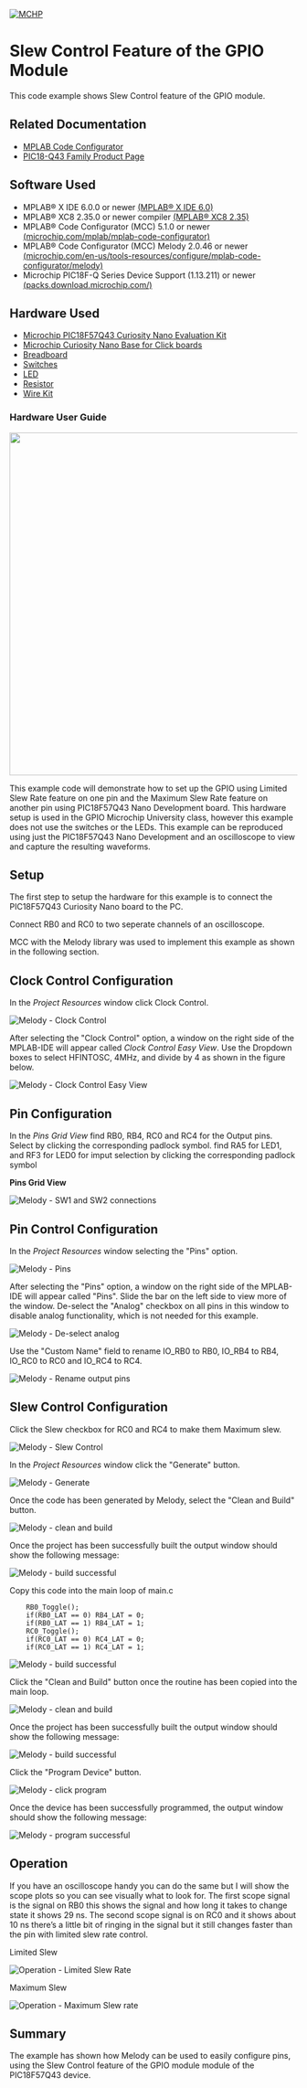 <!-- Please do not change this logo with link -->

[![MCHP](images/microchip.png)](https://www.microchip.com)

# Slew Control Feature of the GPIO Module

This code example shows Slew Control feature of the GPIO module.

## Related Documentation

- [MPLAB Code Configurator](https://www.microchip.com/en-us/development-tools-tools-and-software/embedded-software-center/mplab-code-configurator)
- [PIC18-Q43 Family Product Page](https://www.microchip.com/en-us/products/microcontrollers-and-microprocessors/8-bit-mcus/pic-mcus/pic18-q43)
## Software Used


- MPLAB® X IDE 6.0.0 or newer [(MPLAB® X IDE 6.0)](https://www.microchip.com/en-us/development-tools-tools-and-software/mplab-x-ide?utm_source=GitHub&utm_medium=TextLink&utm_campaign=MCU8_MMTCha_MPAE_Examples&utm_content=pic18f57q43-cnano-slew-control-mplab-melody-github)
- MPLAB® XC8 2.35.0 or newer compiler [(MPLAB® XC8 2.35)](https://www.microchip.com/en-us/development-tools-tools-and-software/mplab-xc-compilers?utm_source=GitHub&utm_medium=TextLink&utm_campaign=MCU8_MMTCha_MPAE_Examples&utm_content=pic18f57q43-cnano-slew-control-mplab-melody-github)
- MPLAB® Code Configurator (MCC) 5.1.0 or newer [(microchip.com/mplab/mplab-code-configurator)](https://www.microchip.com/mplab/mplab-code-configurator)
- MPLAB® Code Configurator (MCC) Melody 2.0.46 or newer [(microchip.com/en-us/tools-resources/configure/mplab-code-configurator/melody)](https://www.microchip.com/en-us/tools-resources/configure/mplab-code-configurator/melody)
- Microchip PIC18F-Q Series Device Support (1.13.211) or newer [(packs.download.microchip.com/)](https://packs.download.microchip.com/)

## Hardware Used

- [Microchip PIC18F57Q43 Curiosity Nano Evaluation Kit](https://www.microchip.com/developmenttools/ProductDetails/DM164150)
- [Microchip Curiosity Nano Base for Click boards](https://www.microchip.com/developmenttools/ProductDetails/AC164162)
- [Breadboard](https://www.mouser.com/ProductDetail/426-FIT0008)
- [Switches](https://www.mouser.com/ProductDetail/506-FSM2JRT)
- [LED](https://www.mouser.com/ProductDetail/941-C5SMFRJECT0W0BB2)
- [Resistor](https://www.mouser.com/ProductDetail/603-CFR-25JB-52-330R)
- [Wire Kit](https://www.mouser.com/ProductDetail/424-WIRE-KIT)

### Hardware User Guide
<img src="images/gpio_setup.png" width="600"/></a>

This example code will demonstrate how to set up the GPIO using Limited Slew Rate feature on one pin and the Maximum Slew Rate feature on another pin using PIC18F57Q43 Nano Development board. This hardware setup is used in the GPIO Microchip University class, however this example does not use the switches or the LEDs. This example can be reproduced using just the PIC18F57Q43 Nano Development and an oscilloscope to view and capture the resulting waveforms.

## Setup

The first step to setup the hardware for this example is to connect the PIC18F57Q43 Curiosity Nano board to the PC.

Connect RB0 and RC0 to two seperate channels of an oscilloscope.

MCC with the Melody library was used to implement this example as shown in the following section.
## Clock Control Configuration
In the *Project Resources* window click Clock Control. 

![Melody - Clock Control](images/src_clock_control.png)

After selecting the "Clock Control" option, a window on the right side of the MPLAB-IDE will appear called *Clock Control Easy View*. Use the Dropdown boxes to select HFINTOSC, 4MHz, and divide by 4 as shown in the figure below.

![Melody - Clock Control Easy View](images/src_clock_control_easy_view.png)

## Pin Configuration
In the *Pins Grid View* find RB0, RB4, RC0 and RC4 for the Output pins. Select by clicking the corresponding padlock symbol. find RA5 for LED1, and RF3 for LED0 for imput selection by clicking the corresponding padlock symbol

**Pins Grid View**

![Melody - SW1 and SW2 connections](images/src_pin_selection.png)

## Pin Control Configuration
In the *Project Resources* window selecting the "Pins" option.

![Melody - Pins ](images/src_pins.png)

After selecting the "Pins" option, a window on the right side of the MPLAB-IDE will appear called "Pins". Slide the bar on the left side to view more of the window.
De-select the "Analog" checkbox on all pins in this window to disable analog functionality, which is not needed for this example. 

![Melody - De-select analog](images/src_deselect_analog.png)

Use the "Custom Name" field to rename IO_RB0 to RB0, IO_RB4 to RB4, IO_RC0 to RC0 and IO_RC4 to RC4.

![Melody - Rename output pins](images/src_rename_pins.png)
## Slew Control Configuration
Click the Slew checkbox for RC0 and RC4 to make them Maximum slew. 

![Melody - Slew Control](images/src_deselect_slew_portc.png)

In the *Project Resources* window click the "Generate" button.

![Melody - Generate](images/src_click_generate.png)

Once the code has been generated by Melody, select the "Clean and Build" button.

![Melody - clean and build](images/src_click_clean_and_build.png)

Once the project has been successfully built the output window should show the following message:

![Melody - build successful](images/src_build_successful.png)

Copy this code into the main loop of main.c


        RB0_Toggle();
        if(RB0_LAT == 0) RB4_LAT = 0;
        if(RB0_LAT == 1) RB4_LAT = 1;
        RC0_Toggle();
        if(RC0_LAT == 0) RC4_LAT = 0;
        if(RC0_LAT == 1) RC4_LAT = 1;

![Melody - build successful](images/src_main_code.png)

Click the "Clean and Build" button once the routine has been copied into the main loop.

![Melody - clean and build](images/src_click_clean_and_build.png)

Once the project has been successfully built the output window should show the following message:

![Melody - build successful](images/src_build_successful.png)

Click the "Program Device" button.

![Melody - click program](images/src_click_program.png)

Once the device has been successfully programmed, the output window should show the following message:

![Melody - program successful](images/src_program_successful.png)
## Operation

If you have an oscilloscope handy you can do the same but I will show the scope plots so you can see visually what to look for.
The first scope signal is the signal on RB0 this shows the signal and how long it takes to change state it shows 29 ns. The second scope signal is on RC0 and it shows about 10 ns there’s a little bit of ringing in the signal but it still changes faster than the pin with limited slew rate control.

Limited Slew

![Operation - Limited Slew Rate](images/limited_slew_rate.png)

Maximum Slew

![Operation - Maximum Slew rate](images/maximum_slew_rate.png)

## Summary

The example has shown how Melody can be used to easily configure pins, using the Slew Control feature of the GPIO module module of the PIC18F57Q43 device.